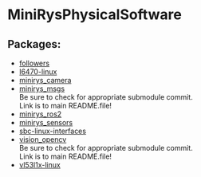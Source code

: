 # MiniRysPhysicalSoftware
## Packages:
* [followers](/followers/README.md)
* [l6470-linux](l6470-linux/README.md)
* [minirys_camera](minirys_camera/README.md)
* [minirys_msgs](https://github.com/GroupOfRobots/MiniRysMsgs/blob/main/README.md)  
  Be sure to check for appropriate submodule commit.  
  Link is to main README.file! 
* [minirys_ros2](minirys_ros2/README.md)
* [minirys_sensors](minirys_sensors/README.md)
* [sbc-linux-interfaces](sbc-linux-interfaces/README.md)
* [vision_opencv](https://github.com/ros-perception/vision_opencv/blob/humble/README.md)  
  Be sure to check for appropriate submodule commit.  
  Link is to main README.file!
* [vl53l1x-linux](vl53l1x-linux/README.md)
